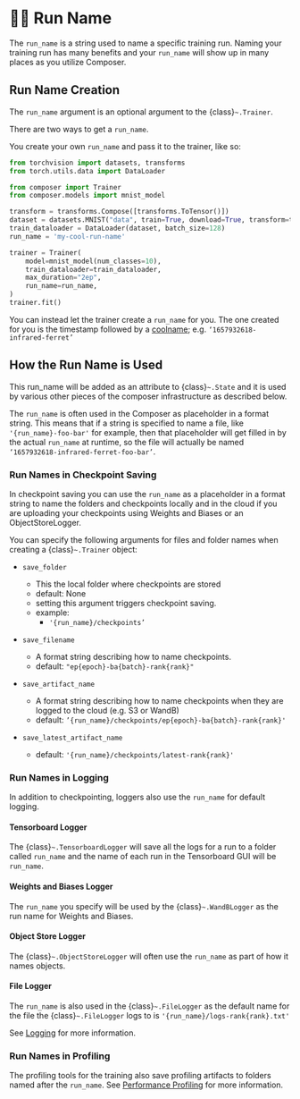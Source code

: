 # 🏃‍♀️ Run Name

The `run_name` is a string used to name a specific training run. Naming your training run has many benefits and your `run_name` will show up in many places as you utilize Composer.

## Run Name Creation

The `run_name` argument is an optional argument to the  {class}`~.Trainer`. 

There are two ways to get a `run_name`.

You create your own `run_name` and pass it to the trainer, like so:
 
<!--pytest.mark.gpu-->
<!--pytest.mark.timeout(15)-->
```python
from torchvision import datasets, transforms
from torch.utils.data import DataLoader

from composer import Trainer
from composer.models import mnist_model

transform = transforms.Compose([transforms.ToTensor()])
dataset = datasets.MNIST("data", train=True, download=True, transform=transform)
train_dataloader = DataLoader(dataset, batch_size=128)
run_name = 'my-cool-run-name'

trainer = Trainer(
    model=mnist_model(num_classes=10),
    train_dataloader=train_dataloader,
    max_duration="2ep",
    run_name=run_name,
)
trainer.fit()
```
        
You can instead let the trainer create a `run_name` for you. The one created for you is the timestamp followed by a [coolname](https://github.com/alexanderlukanin13/coolname); e.g. `‘1657932618-infrared-ferret’`


## How the Run Name is Used

This run_name will be added as an attribute to {class}`~.State` and it is used by various other pieces of the composer infrastructure as described below.

The `run_name` is often used in the Composer as placeholder in a format string. This means that if a string is specified to name a file, like `'{run_name}-foo-bar'` for example, then that placeholder will get filled in by the actual `run_name` at runtime, so the file will actually be named `‘1657932618-infrared-ferret-foo-bar’`.

### Run Names in Checkpoint Saving

In checkpoint saving you can use the `run_name` as a placeholder in a format string to name the folders and checkpoints locally and in the cloud if you are uploading your checkpoints using Weights and Biases or an ObjectStoreLogger.

You can specify the following arguments for files and folder names when creating a {class}`~.Trainer` object:
   
- `save_folder`
    - This the local folder where checkpoints are stored
    - default: None
    - setting this argument triggers checkpoint saving.
    - example:
        - `'{run_name}/checkpoints’`

- `save_filename`
    - A format string describing how to name checkpoints.
    - default: `"ep{epoch}-ba{batch}-rank{rank}"`
- `save_artifact_name`
    - A format string describing how to name checkpoints when they are logged to the cloud (e.g. S3 or WandB)
    - default: `’{run_name}/checkpoints/ep{epoch}-ba{batch}-rank{rank}'`
- `save_latest_artifact_name`
    - default: `'{run_name}/checkpoints/latest-rank{rank}'`

### Run Names in Logging

In addition to checkpointing, loggers also use the `run_name` for default logging.

#### Tensorboard Logger

The {class}`~.TensorboardLogger` will save all the logs for a run to a folder called `run_name` and the name of each run in the Tensorboard GUI will be `run_name`.

#### Weights and Biases Logger

The `run_name` you specify will be used by the {class}`~.WandBLogger` as the run name for Weights and Biases.

#### Object Store Logger

The {class}`~.ObjectStoreLogger` will often use the `run_name` as part of how it names objects.

#### File Logger

The `run_name` is also used in the {class}`~.FileLogger` as the default name for the file the {class}`~.FileLogger` logs to is `'{run_name}/logs-rank{rank}.txt'`


See [Logging](../trainer/logging.rst) for more information.

### Run Names in Profiling

The profiling tools for the training also save profiling artifacts to folders named after the `run_name`.  See [Performance Profiling](../trainer/performance_tutorials/profiling.md) for more information.